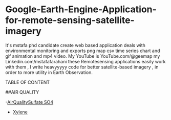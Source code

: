 # Google-Earth-Engine-Application-for-remote-sensing-satellite-imagery

It's mstafa phd candidate create web based application deals with environmental monitoring and exports  png map csv time series chart and gif animation and mp4 video. My YouTube is  YouTube.com/@geemap   my Linkedin.com/mstafafarahani 
these Remotesensing applications easily work with them , I write heavyyyyy code for better satellite-based imagery , in order to more utility in Earth Observation. 




TABLE OF CONTENT

##AIR QUALITY 

-[AirQualitySulfate SO4](https://mstafafarahani.users.earthengine.app/view/airqualitysulfate)
- [Xylene](https://mstafafarahani.users.earthengine.app/view/airqualityxylene)
